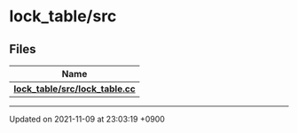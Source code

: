 

# lock_table/src



## Files

| Name           |
| -------------- |
| **[lock_table/src/lock_table.cc](/Files/lock_table/src/lock_table.cc#file-lock-table.cc)**  |






-------------------------------

Updated on 2021-11-09 at 23:03:19 +0900
